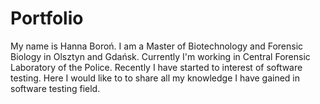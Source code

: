 # Portfolio
My name is Hanna Boroń. I am a Master of Biotechnology and Forensic Biology in Olsztyn and Gdańsk. Currently I'm working in Central Forensic Laboratory of the Police. Recently I have started to interest of software testing. Here I would like to to share all my knowledge I have gained in software testing field.
